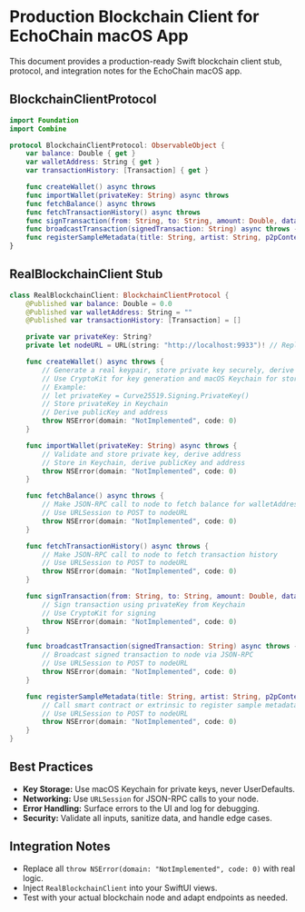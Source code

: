 # Production Blockchain Client for EchoChain macOS App

This document provides a production-ready Swift blockchain client stub, protocol, and integration notes for the EchoChain macOS app.

## BlockchainClientProtocol
```swift
import Foundation
import Combine

protocol BlockchainClientProtocol: ObservableObject {
    var balance: Double { get }
    var walletAddress: String { get }
    var transactionHistory: [Transaction] { get }

    func createWallet() async throws
    func importWallet(privateKey: String) async throws
    func fetchBalance() async throws
    func fetchTransactionHistory() async throws
    func signTransaction(from: String, to: String, amount: Double, data: String?) async throws -> String
    func broadcastTransaction(signedTransaction: String) async throws -> String
    func registerSampleMetadata(title: String, artist: String, p2pContentId: String, blockchainHash: String) async throws -> String
}
```

## RealBlockchainClient Stub
```swift
class RealBlockchainClient: BlockchainClientProtocol {
    @Published var balance: Double = 0.0
    @Published var walletAddress: String = ""
    @Published var transactionHistory: [Transaction] = []

    private var privateKey: String?
    private let nodeURL = URL(string: "http://localhost:9933")! // Replace with your node's URL

    func createWallet() async throws {
        // Generate a real keypair, store private key securely, derive address
        // Use CryptoKit for key generation and macOS Keychain for storage
        // Example:
        // let privateKey = Curve25519.Signing.PrivateKey()
        // Store privateKey in Keychain
        // Derive publicKey and address
        throw NSError(domain: "NotImplemented", code: 0)
    }

    func importWallet(privateKey: String) async throws {
        // Validate and store private key, derive address
        // Store in Keychain, derive publicKey and address
        throw NSError(domain: "NotImplemented", code: 0)
    }

    func fetchBalance() async throws {
        // Make JSON-RPC call to node to fetch balance for walletAddress
        // Use URLSession to POST to nodeURL
        throw NSError(domain: "NotImplemented", code: 0)
    }

    func fetchTransactionHistory() async throws {
        // Make JSON-RPC call to node to fetch transaction history
        // Use URLSession to POST to nodeURL
        throw NSError(domain: "NotImplemented", code: 0)
    }

    func signTransaction(from: String, to: String, amount: Double, data: String?) async throws -> String {
        // Sign transaction using privateKey from Keychain
        // Use CryptoKit for signing
        throw NSError(domain: "NotImplemented", code: 0)
    }

    func broadcastTransaction(signedTransaction: String) async throws -> String {
        // Broadcast signed transaction to node via JSON-RPC
        // Use URLSession to POST to nodeURL
        throw NSError(domain: "NotImplemented", code: 0)
    }

    func registerSampleMetadata(title: String, artist: String, p2pContentId: String, blockchainHash: String) async throws -> String {
        // Call smart contract or extrinsic to register sample metadata
        // Use URLSession to POST to nodeURL
        throw NSError(domain: "NotImplemented", code: 0)
    }
}
```

## Best Practices
- **Key Storage:** Use macOS Keychain for private keys, never UserDefaults.
- **Networking:** Use `URLSession` for JSON-RPC calls to your node.
- **Error Handling:** Surface errors to the UI and log for debugging.
- **Security:** Validate all inputs, sanitize data, and handle edge cases.

## Integration Notes
- Replace all `throw NSError(domain: "NotImplemented", code: 0)` with real logic.
- Inject `RealBlockchainClient` into your SwiftUI views.
- Test with your actual blockchain node and adapt endpoints as needed. 
